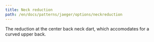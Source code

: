 ```yaml
---
title: Neck reduction
path: /en/docs/patterns/jaeger/options/neckreduction
---
```


The reduction at the center back neck dart, which accomodates for a curved upper back.